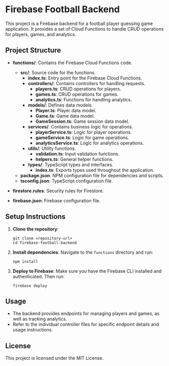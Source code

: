 # Firebase Football Backend

This project is a Firebase backend for a football player guessing game application. It provides a set of Cloud Functions to handle CRUD operations for players, games, and analytics.

## Project Structure

- **functions/**: Contains the Firebase Cloud Functions code.
  - **src/**: Source code for the functions.
    - **index.ts**: Entry point for the Firebase Cloud Functions.
    - **controllers/**: Contains controllers for handling requests.
      - **players.ts**: CRUD operations for players.
      - **games.ts**: CRUD operations for games.
      - **analytics.ts**: Functions for handling analytics.
    - **models/**: Defines data models.
      - **Player.ts**: Player data model.
      - **Game.ts**: Game data model.
      - **GameSession.ts**: Game session data model.
    - **services/**: Contains business logic for operations.
      - **playerService.ts**: Logic for player operations.
      - **gameService.ts**: Logic for game operations.
      - **analyticsService.ts**: Logic for analytics operations.
    - **utils/**: Utility functions.
      - **validation.ts**: Input validation functions.
      - **helpers.ts**: General helper functions.
    - **types/**: TypeScript types and interfaces.
      - **index.ts**: Exports types used throughout the application.
  - **package.json**: NPM configuration file for dependencies and scripts.
  - **tsconfig.json**: TypeScript configuration file.

- **firestore.rules**: Security rules for Firestore.
- **firebase.json**: Firebase configuration file.

## Setup Instructions

1. **Clone the repository**:
   ```
   git clone <repository-url>
   cd firebase-football-backend
   ```

2. **Install dependencies**:
   Navigate to the `functions` directory and run:
   ```
   npm install
   ```

3. **Deploy to Firebase**:
   Make sure you have the Firebase CLI installed and authenticated. Then run:
   ```
   firebase deploy
   ```

## Usage

- The backend provides endpoints for managing players and games, as well as tracking analytics.
- Refer to the individual controller files for specific endpoint details and usage instructions.

## License

This project is licensed under the MIT License.